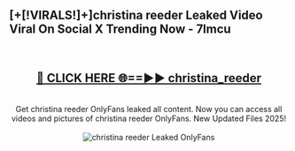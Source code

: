 <h2>[+[!VIRALS!]+]christina reeder Leaked Video Viral On Social X Trending Now - 7lmcu</h2>
<br>
<div align="center">
<h2><a href="https://libra.edu.pl?christina_reeder" rel="nofollow">🔴 CLICK HERE 🌐==►► christina_reeder</a></h2>
<br>
Get christina reeder OnlyFans leaked all content. Now you can access all videos and pictures of christina reeder OnlyFans. New Updated Files 2025!
<br>
<br>
<a href="https://libra.edu.pl?christina_reeder" rel="nofollow" data-target="animated-image.originalLink"><img src="https://i.ibb.co.com/WyWwxjT/player-gif2.gif" alt="christina reeder Leaked OnlyFans" style="max-width: 100%; display: inline-block;" data-target="animated-image.originalImage"></a>
</div>
<br>
